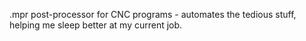 .mpr post-processor for CNC programs - automates the tedious stuff, helping me sleep better at my current job.
